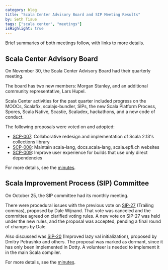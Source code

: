 ```yaml
---
category: blog
title: "Scala Center Advisory Board and SIP Meeting Results"
by: Seth Tisue
tags: ["scala center", "meetings"]
isHighlight: true
---
```


Brief summaries of both meetings follow, with links to
more details.

## Scala Center Advisory Board

On November 30, the Scala Center Advisory Board had their
quarterly meeting.

The board has two new members: Morgan Stanley, and an additional
community representative, Lars Hupel.

Scala Center activities for the past quarter included progress on the
MOOCs, Scalafix, scalajs-bundler, SIPs, the new Scala Platform
Process, Spores, Scala Native, Scastie, Scaladex, hackathons, and a
new code of conduct.

The following proposals were voted on and adopted:

* [SCP-007](https://github.com/scalacenter/advisoryboard/blob/master/proposals/007-collections.md): Collaborative redesign and implementation of Scala 2.13's collections library
* [SCP-008](https://github.com/scalacenter/advisoryboard/blob/master/proposals/008-websites.md): Maintain scala-lang, docs.scala-lang, scala.epfl.ch websites
* [SCP-009](https://github.com/scalacenter/advisoryboard/blob/master/proposals/009-improve-direct-dependency-experience.md): Improve user experience for builds that use only direct dependencies

For more details, see the
[minutes](https://scala.epfl.ch/minutes/2016/11/30/november-30-2016.html).

## Scala Improvement Process (SIP) Committee

On October 25, the SIP committee had its monthly meeting.

There were procedural issues with the previous vote on [SIP-27](https://docs.scala-lang.org/sips/trailing-commas.html)
(Trailing commas), proposed by Dale Wijnand.  That vote was canceled
and the committee agreed on clarified voting rules.  A new vote on
SIP-27 was held under the new rules, and the proposal was accepted,
pending a final round of changes by Dale.

Also discussed was [SIP-20](https://docs.scala-lang.org/sips/improved-lazy-val-initialization.html) (Improved lazy val initialization),
proposed by Dmitry Petrashko and others.  The proposal was
marked as dormant, since it has only been implemented in Dotty.
A volunteer is needed to implement it in the main Scala compiler.

For more details, see the
[minutes](https://docs.scala-lang.org/sips/minutes-list.html).
